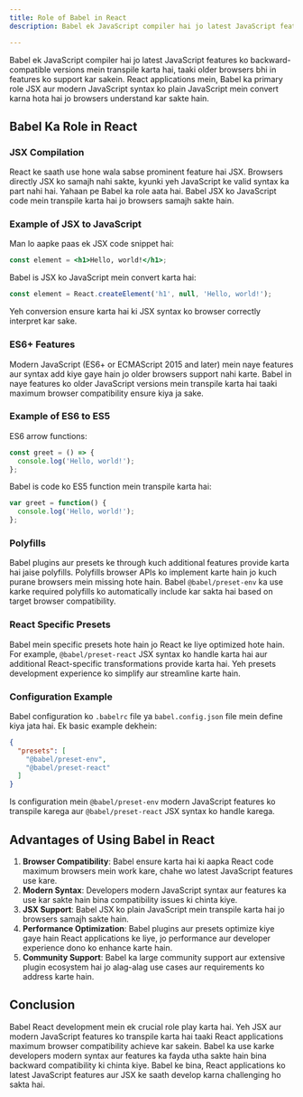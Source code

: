 ```yaml
---
title: Role of Babel in React
description: Babel ek JavaScript compiler hai jo latest JavaScript features ko backward-compatible versions mein transpile karta hai, taaki older browsers bhi in features ko support kar sakein. React applications mein, Babel ka primary role JSX aur modern JavaScript syntax ko plain JavaScript mein convert karna hota hai jo browsers understand kar sakte hain.

---
```

Babel ek JavaScript compiler hai jo latest JavaScript features ko backward-compatible versions mein transpile karta hai, taaki older browsers bhi in features ko support kar sakein. React applications mein, Babel ka primary role JSX aur modern JavaScript syntax ko plain JavaScript mein convert karna hota hai jo browsers understand kar sakte hain.

## Babel Ka Role in React

### JSX Compilation
React ke saath use hone wala sabse prominent feature hai JSX. Browsers directly JSX ko samajh nahi sakte, kyunki yeh JavaScript ke valid syntax ka part nahi hai. Yahaan pe Babel ka role aata hai. Babel JSX ko JavaScript code mein transpile karta hai jo browsers samajh sakte hain.

### Example of JSX to JavaScript
Man lo aapke paas ek JSX code snippet hai:

```jsx
const element = <h1>Hello, world!</h1>;
```

Babel is JSX ko JavaScript mein convert karta hai:

```javascript
const element = React.createElement('h1', null, 'Hello, world!');
```

Yeh conversion ensure karta hai ki JSX syntax ko browser correctly interpret kar sake.

### ES6+ Features
Modern JavaScript (ES6+ or ECMAScript 2015 and later) mein naye features aur syntax add kiye gaye hain jo older browsers support nahi karte. Babel in naye features ko older JavaScript versions mein transpile karta hai taaki maximum browser compatibility ensure kiya ja sake.

### Example of ES6 to ES5
ES6 arrow functions:

```javascript
const greet = () => {
  console.log('Hello, world!');
};
```

Babel is code ko ES5 function mein transpile karta hai:

```javascript
var greet = function() {
  console.log('Hello, world!');
};
```

### Polyfills
Babel plugins aur presets ke through kuch additional features provide karta hai jaise polyfills. Polyfills browser APIs ko implement karte hain jo kuch purane browsers mein missing hote hain. Babel `@babel/preset-env` ka use karke required polyfills ko automatically include kar sakta hai based on target browser compatibility.

### React Specific Presets
Babel mein specific presets hote hain jo React ke liye optimized hote hain. For example, `@babel/preset-react` JSX syntax ko handle karta hai aur additional React-specific transformations provide karta hai. Yeh presets development experience ko simplify aur streamline karte hain.

### Configuration Example
Babel configuration ko `.babelrc` file ya `babel.config.json` file mein define kiya jata hai. Ek basic example dekhein:

```json
{
  "presets": [
    "@babel/preset-env",
    "@babel/preset-react"
  ]
}
```

Is configuration mein `@babel/preset-env` modern JavaScript features ko transpile karega aur `@babel/preset-react` JSX syntax ko handle karega.

## Advantages of Using Babel in React

1. **Browser Compatibility**: Babel ensure karta hai ki aapka React code maximum browsers mein work kare, chahe wo latest JavaScript features use kare.
2. **Modern Syntax**: Developers modern JavaScript syntax aur features ka use kar sakte hain bina compatibility issues ki chinta kiye.
3. **JSX Support**: Babel JSX ko plain JavaScript mein transpile karta hai jo browsers samajh sakte hain.
4. **Performance Optimization**: Babel plugins aur presets optimize kiye gaye hain React applications ke liye, jo performance aur developer experience dono ko enhance karte hain.
5. **Community Support**: Babel ka large community support aur extensive plugin ecosystem hai jo alag-alag use cases aur requirements ko address karte hain.

## Conclusion
Babel React development mein ek crucial role play karta hai. Yeh JSX aur modern JavaScript features ko transpile karta hai taaki React applications maximum browser compatibility achieve kar sakein. Babel ka use karke developers modern syntax aur features ka fayda utha sakte hain bina backward compatibility ki chinta kiye. Babel ke bina, React applications ko latest JavaScript features aur JSX ke saath develop karna challenging ho sakta hai.